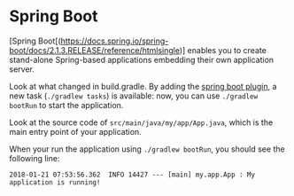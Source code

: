 # Spring Boot

[Spring Boot[(https://docs.spring.io/spring-boot/docs/2.1.3.RELEASE/reference/htmlsingle)] enables you to create stand-alone Spring-based applications embedding their own application server.

Look at what changed in build.gradle. By adding the [spring boot plugin](https://docs.spring.io/spring-boot/docs/2.1.3.RELEASE/gradle-plugin/reference/html), a new task (`./gradlew tasks`) is available: now, you can use `./gradlew bootRun` to start the application.

Look at the source code of `src/main/java/my/app/App.java`, which is the main entry point of your application.

When your run the application using `./gradlew bootRun`, you should see the following line:
```
2018-01-21 07:53:56.362  INFO 14427 --- [main] my.app.App : My application is running!
```
